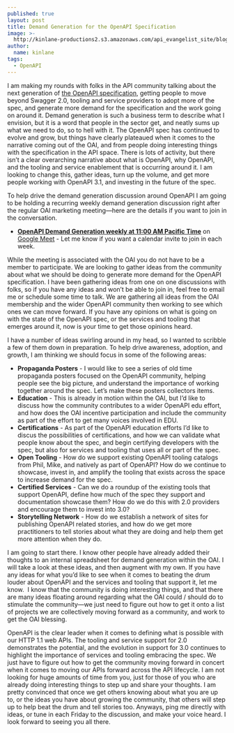 ```yaml
---
published: true
layout: post
title: Demand Generation for the OpenAPI Specification
image: >-
  http://kinlane-productions2.s3.amazonaws.com/api_evangelist_site/blog/screen_shot_2020_07_14_at_9.11.24_am.png
author:
  name: kinlane
tags:
  - OpenAPI
---
```

I am making my rounds with folks in the API community talking about the next generation of [the OpenAPI specification](https://www.openapis.org/), getting people to move beyond Swagger 2.0, tooling and service providers to adopt more of the spec, and generate more demand for the specification and the work going on around it. Demand generation is such a business term to describe what I envision, but it is a word that people in the sector get, and neatly sums up what we need to do, so to hell with it. The OpenAPI spec has continued to evolve and grow, but things have clearly plateaued when it comes to the narrative coming out of the OAI, and from people doing interesting things with the specification in the API space. There is lots of activity, but there isn’t a clear overarching narrative about what is OpenAPI, why OpenAPI, and the tooling and service enablement that is occurring around it. I am looking to change this, gather ideas, turn up the volume, and get more people working with OpenAPI 3.1, and investing in the future of the spec.

To help drive the demand generation discussion around OpenAPI I am going to be holding a recurring weekly demand generation discussion right after the regular OAI marketing meeting—here are the details if you want to join in the conversation.

*   **[OpenAPI Demand Generation weekly at 11:00 AM Pacific Time](https://calendar.google.com/event?action=TEMPLATE&tmeid=MWVwY2VyMnI3cmxoNmFvaXIzOGUycWR1aWhfMjAyMDA3MTcga2luLmxhbmVAcG9zdG1hbi5jb20&tmsrc=kin.lane%40postman.com&scp=ALL)** on [Google Meet](https://meet.google.com/rts-wzng-hpm) - Let me know if you want a calendar invite to join in each week.

While the meeting is associated with the OAI you do not have to be a member to participate. We are looking to gather ideas from the community about what we should be doing to generate more demand for the OpenAPI specification. I have been gathering ideas from one on one discussions with folks, so if you have any ideas and won’t be able to join in, feel free to email me or schedule some time to talk. We are gathering all ideas from the OAI membership and the wider OpenAPI community then working to see which ones we can move forward. If you have any opinions on what is going on with the state of the OpenAPI spec, or the services and tooling that emerges around it, now is your time to get those opinions heard.

I have a number of ideas swirling around in my head, so I wanted to scribble a few of them down in preparation. To help drive awareness, adoption, and growth, I am thinking we should focus in some of the following areas:

*   **Propaganda Posters** - I would like to see a series of old time propaganda posters focused on the OpenAPI community, helping people see the big picture, and understand the importance of working together around the spec. Let’s make these posters collectors items.
*   **Education** - This is already in motion within the OAI, but I’d like to discuss how the community contributes to a wider OpenAPI edu effort, and how does the OAI incentive participation and include the community as part of the effort to get many voices involved in EDU.
*   **Certifications** - As part of the OpenAPI education efforts I’d like to discus the possibilities of certifications, and how we can validate what people know about the spec, and begin certifying developers with the spec, but also for services and tooling that uses all or part of the spec.
*   **Open Tooling** - How do we support existing OpenAPI tooling catalogs from Phil, Mike, and natively as part of OpenAPI? How do we continue to showcase, invest in, and amplify the tooling that exists across the space to increase demand for the spec.
*   **Certified Services** \- Can we do a roundup of the existing tools that support OpenAPI, define how much of the spec they support and documentation showcase them? How do we do this with 2.0 providers and encourage them to invest into 3.0?
*   **Storytelling Network** - How do we establish a network of sites for publishing OpenAPI related stories, and how do we get more practitioners to tell stories about what they are doing and help them get more attention when they do.

I am going to start there. I know other people have already added their thoughts to an internal spreadsheet for demand generation within the OAI. I will take a look at these ideas, and then augment with my own. If you have any ideas for what you’d like to see when it comes to beating the drum louder about OpenAPI and the services and tooling that support it, let me know.  I know that the community is doing interesting things, and that there are many ideas floating around regarding what the OAI could / should do to stimulate the community—we just need to figure out how to get it onto a list of projects we are collectively moving forward as a community, and work to get the OAI blessing.

OpenAPI is the clear leader when it comes to defining what is possible with our HTTP 1.1 web APIs. The tooling and service support for 2.0 demonstrates the potential, and the evolution in support for 3.0 continues to highlight the importance of services and tooling embracing the spec. We just have to figure out how to get the community moving forward in concert when it comes to moving our APIs forward across the API lifecycle. I am not looking for huge amounts of time from you, just for those of you who are already doing interesting things to step up and share your thoughts. I am pretty convinced that once we get others knowing about what you are up to, or the ideas you have about growing the community, that others will step up to help beat the drum and tell stories too. Anyways, ping me directly with ideas, or tune in each Friday to the discussion, and make your voice heard. I look forward to seeing you all there.